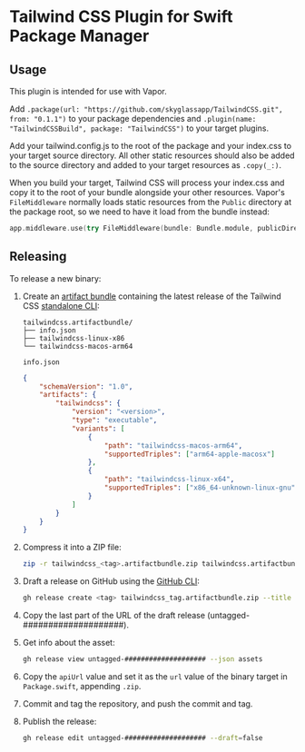 # Tailwind CSS Plugin for Swift Package Manager

## Usage

This plugin is intended for use with Vapor.

Add `.package(url: "https://github.com/skyglassapp/TailwindCSS.git", from: "0.1.1")` to your package dependencies and `.plugin(name: "TailwindCSSBuild", package: "TailwindCSS")` to your target plugins.

Add your tailwind.config.js to the root of the package and your index.css to your target source directory. All other static resources should also be added to the source directory and added to your target resources as `.copy(_:)`.

When you build your target, Tailwind CSS will process your index.css and copy it to the root of your bundle alongside your other resources. Vapor's `FileMiddleware` normally loads static resources from the `Public` directory at the package root, so we need to have it load from the bundle instead:

```swift
app.middleware.use(try FileMiddleware(bundle: Bundle.module, publicDirectory: "/"))
```

## Releasing

To release a new binary:

1. Create an [artifact bundle](https://github.com/apple/swift-evolution/blob/main/proposals/0305-swiftpm-binary-target-improvements.md#artifact-bundle) containing the latest release of the Tailwind CSS [standalone CLI](https://tailwindcss.com/blog/standalone-cli):

    ```
    tailwindcss.artifactbundle/
    ├── info.json
    ├── tailwindcss-linux-x86
    └── tailwindcss-macos-arm64
    ```

    `info.json`

    ```json
    {
        "schemaVersion": "1.0",
        "artifacts": {
            "tailwindcss": {
                "version": "<version>",
                "type": "executable",
                "variants": [
                    {
                        "path": "tailwindcss-macos-arm64",
                        "supportedTriples": ["arm64-apple-macosx"]
                    },
                    {
                        "path": "tailwindcss-linux-x64",
                        "supportedTriples": ["x86_64-unknown-linux-gnu"]
                    }
                ]
            }
        }
    }
    ```

2. Compress it into a ZIP file:

    ```bash
    zip -r tailwindcss_<tag>.artifactbundle.zip tailwindcss.artifactbundle
    ```

3. Draft a release on GitHub using the [GitHub CLI](https://cli.github.com):

    ```bash
    gh release create <tag> tailwindcss_tag.artifactbundle.zip --title <tag> --generate-notes --draft
    ```

4. Copy the last part of the URL of the draft release (untagged-####################).

5. Get info about the asset:

    ```bash
    gh release view untagged-#################### --json assets
    ```

6. Copy the `apiUrl` value and set it as the `url` value of the binary target in `Package.swift`, appending `.zip`.

7. Commit and tag the repository, and push the commit and tag.

8. Publish the release:

    ```bash
    gh release edit untagged-#################### --draft=false
    ```
